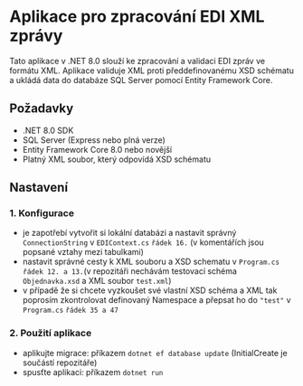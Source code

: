 # Aplikace pro zpracování EDI XML zprávy

Tato aplikace v .NET 8.0 slouží ke zpracování a validaci EDI zpráv ve formátu XML. Aplikace validuje XML proti předdefinovanému XSD schématu a ukládá data do databáze SQL Server pomocí Entity Framework Core.

## Požadavky

- .NET 8.0 SDK
- SQL Server (Express nebo plná verze)
- Entity Framework Core 8.0 nebo novější
- Platný XML soubor, který odpovídá XSD schématu

## Nastavení

### 1. Konfigurace
- je zapotřebí vytvořit si lokální databázi a nastavit správný `ConnectionString` v `EDIContext.cs` `řádek 16.` (v komentářích jsou popsané vztahy mezi tabulkami)
- nastavit správné cesty k XML souboru a XSD schematu v `Program.cs` `řádek 12. a 13.`(v repozitáři nechávám testovací schéma `Objednavka.xsd` a XML soubor `test.xml`)
- v případě že si chcete vyzkoušet své vlastní XSD schéma a XML tak poprosím zkontrolovat definovaný Namespace a přepsat ho do `"test"` v `Program.cs` `řádek 35 a 47`


### 2. Použití aplikace
- aplikujte migrace: příkazem `dotnet ef database update` (InitialCreate je součástí repozitáře)
- spusťte aplikaci: příkazem `dotnet run`

